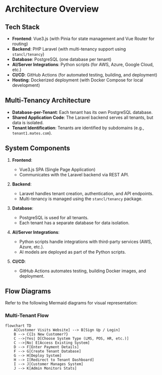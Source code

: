 # Architecture Overview

## Tech Stack
- **Frontend**: Vue3.js (with Pinia for state management and Vue Router for routing)
- **Backend**: PHP Laravel (with multi-tenancy support using `stancl/tenancy`)
- **Database**: PostgreSQL (one database per tenant)
- **AI/Server Integrations**: Python scripts (for AWS, Azure, Google Cloud, etc.)
- **CI/CD**: GitHub Actions (for automated testing, building, and deployment)
- **Hosting**: Dockerized deployment (with Docker Compose for local development)

## Multi-Tenancy Architecture
- **Database-per-Tenant**: Each tenant has its own PostgreSQL database.
- **Shared Application Code**: The Laravel backend serves all tenants, but data is isolated.
- **Tenant Identification**: Tenants are identified by subdomains (e.g., `tenant1.mates.com`).

## System Components
1. **Frontend**:
   - Vue3.js SPA (Single Page Application)
   - Communicates with the Laravel backend via REST API.

2. **Backend**:
   - Laravel handles tenant creation, authentication, and API endpoints.
   - Multi-tenancy is managed using the `stancl/tenancy` package.

3. **Database**:
   - PostgreSQL is used for all tenants.
   - Each tenant has a separate database for data isolation.

4. **AI/Server Integrations**:
   - Python scripts handle integrations with third-party services (AWS, Azure, etc.).
   - AI models are deployed as part of the Python scripts.

5. **CI/CD**:
   - GitHub Actions automates testing, building Docker images, and deployment.

## Flow Diagrams
Refer to the following Mermaid diagrams for visual representation:

### Multi-Tenant Flow
```mermaid
flowchart TD
    A[Customer Visits Website] --> B[Sign Up / Login]
    B --> C{Is New Customer?}
    C -->|Yes| D[Choose System Type (LMS, POS, HR, etc.)]
    C -->|No| E[Access Existing System]
    D --> F[Enter Payment Details]
    F --> G[Create Tenant Database]
    G --> H[Deploy System]
    H --> I[Redirect to Tenant Dashboard]
    I --> J[Customer Manages System]
    J --> K[Admin Monitors Stats]